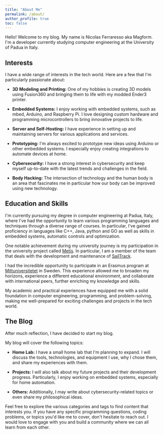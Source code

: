 ```yaml
---
title: "About Me"
permalink: /about/
author_profile: true
toc: false
---
```


Hello! Welcome to my blog. My name is Nicolas Ferraresso aka Magform. I'm a developer currently studying computer engineering at the University of Padua in Italy.

## Interests

I have a wide range of interests in the tech world. Here are a few that I'm particularly passionate about:

- **3D Modeling and Printing:** One of my hobbies is creating 3D models using Fusion360 and bringing them to life with my modded Ender3 printer.

- **Embedded Systems:** I enjoy working with embedded systems, such as mbed, Arduino, and Raspberry Pi. I love designing custom hardware and programming microcontrollers to bring innovative projects to life.

- **Server and Self-Hosting:** I have experience in setting up and maintaining servers for various applications and services.

- **Prototyping:** I'm always excited to prototype new ideas using Arduino or other embedded systems. I especially enjoy creating integrations to automate devices at home.

- **Cybersecurity:** I have a strong interest in cybersecurity and keep myself up-to-date with the latest trends and challenges in the field.

- **Body Hacking:** The intersection of technology and the human body is an area that fascinates me in particular how our body can be improved using new technology.

## Education and Skills

I'm currently pursuing my degree in computer engineering at Padua, Italy, where I've had the opportunity to learn various programming languages and techniques through a diverse range of courses. In particular, I've gained proficiency in languages like C++, Java, python and GO as well as skills in embedded systems, automatic controls and optimization.

One notable achievement during my university journey is my participation in the university project called [Metis](http://metisvela.dii.unipd.it/). In particular, I am a member of the team that deals with the development and maintenance of [SailTrack](https://github.com/metis-vela-unipd).

I had the incredible opportunity to participate in an Erasmus program at [Mittuniversitetet](https://www.miun.se/en/) in Sweden. This experience allowed me to broaden my horizons, experience a different educational environment, and collaborate with international peers, further enriching my knowledge and skills.

My academic and practical experiences have equipped me with a solid foundation in computer engineering, programming, and problem-solving, making me well-prepared for exciting challenges and projects in the tech world.

## The Blog

After much reflection, I have decided to start my blog.

My blog will cover the following topics:

- **Home Lab:** I have a small home lab that I'm planning to expand. I will discuss the tools, technologies, and equipment I use, why I chose them, and share my experiences with them.

- **Projects:** I will also talk about my future projects and their development progress. Particularly, I enjoy working on embedded systems, especially for home automation.

- **Others:** Additionally, I may write about cybersecurity-related topics or even share my philosophical ideas.

Feel free to explore the various categories and tags to find content that interests you. If you have any specific programming questions, coding problems, or topics you'd like me to cover, don't hesitate to reach out. I would love to engage with you and build a community where we can all learn from each other.
